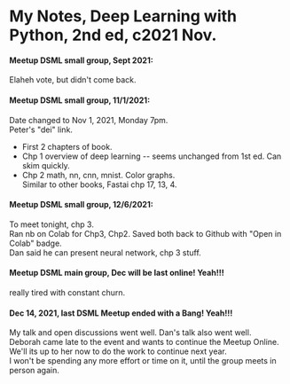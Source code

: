 # My Notes, Deep Learning with Python, 2nd ed, c2021 Nov.  

#### Meetup DSML small group, Sept 2021:  
Elaheh vote, but didn't come back.   

#### Meetup DSML small group, 11/1/2021:
Date changed to Nov 1, 2021, Monday 7pm.  
Peter's "dei" link.  

 * First 2 chapters of book.  
 * Chp 1 overview of deep learning -- seems unchanged from 1st ed. Can skim quickly.   
 * Chp 2 math, nn, cnn, mnist.  Color graphs.  
   Similar to other books, Fastai chp 17, 13, 4.  

#### Meetup DSML small group, 12/6/2021:  
To meet tonight, chp 3.  
Ran nb on Colab for Chp3, Chp2.  Saved both back to Github with "Open in Colab" badge.  
Dan said he can present neural network, chp 3 stuff.  

#### Meetup DSML main group, Dec will be last online! Yeah!!!  
really tired with constant churn.  

#### Dec 14, 2021, last DSML Meetup ended with a Bang!  Yeah!!!   
My talk and open discussions went well.  Dan's talk also went well.  
Deborah came late to the event and wants to continue the Meetup Online.  
We'll its up to her now to do the work to continue next year.  
I won't be spending any more effort or time on it, until the group meets in person again.  



